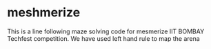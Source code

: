 # meshmerize

This is a line following maze solving code for mesmerize IIT BOMBAY Techfest competition.
We have used left hand rule to map the arena
